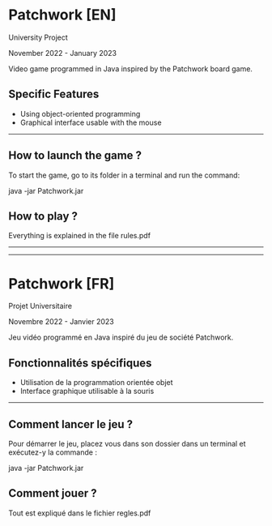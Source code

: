 # Patchwork [EN]

University Project

November 2022 - January 2023

Video game programmed in Java inspired by the Patchwork board game.

## Specific Features

- Using object-oriented programming
- Graphical interface usable with the mouse

---

## How to launch the game ?

To start the game, go to its folder in a terminal and run the command:

java -jar Patchwork.jar

## How to play ?

Everything is explained in the file rules.pdf

---

---

# Patchwork [FR]

Projet Universitaire

Novembre 2022 - Janvier 2023

Jeu vidéo programmé en Java inspiré du jeu de société Patchwork.

## Fonctionnalités spécifiques

- Utilisation de la programmation orientée objet
- Interface graphique utilisable à la souris

---

## Comment lancer le jeu ?

Pour démarrer le jeu, placez vous dans son dossier dans un terminal et exécutez-y la commande :

java -jar Patchwork.jar

## Comment jouer ?

Tout est expliqué dans le fichier regles.pdf
